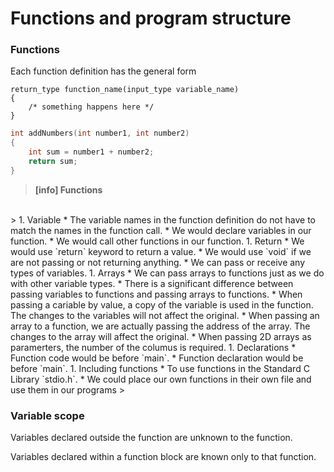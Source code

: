 # Functions and program structure

### Functions

Each function definition has the general form

```
return_type function_name(input_type variable_name)
{
    /* something happens here */
}
```

```c
int addNumbers(int number1, int number2)
{
    int sum = number1 + number2;
    return sum;
}
```

> **[info] Functions**
<br/>
>
1. Variable
    * The variable names in the function
definition do not have to match
the names in the function call.
    * We would declare variables in our function.
    * We would call other functions in
our function.
1. Return
    * We would use `return` keyword to return
a value.
    * We would use `void` if we are not passing or not
returning anything.
    * We can pass or receive
any types of variables.
1. Arrays
    * We can pass arrays to
    functions just as we do
    with other variable types.
    * There is a significant difference
    between passing variables to
    functions and passing arrays to functions.
        * When passing a cariable by value,
        a copy of the variable is used in the function.
        The changes to the variables will not affect the original.
        * When passing an array to a function,
        we are actually passing the address of the array.
        The changes to the array will affect the original.
    * When passing 2D arrays as paramerters, the number of the
    columus is required.
1. Declarations
    * Function code would be before `main`.
    * Function declaration would be before `main`.
1. Including functions
    * To use functions in the Standard C
    Library `stdio.h`.
    * We could place our
    own functions in their own
    file and use them in our programs
>

<br/>

### Variable scope

Variables declared outside the
function are unknown to the function.

Variables declared within a
function block are known only to that function.





















